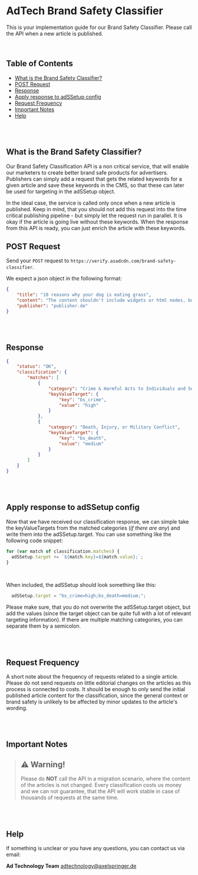 # AdTech Brand Safety Classifier

This is your implementation guide for our Brand Safety Classifier.
Please call the API when a new article is published.

<br>


## Table of Contents

 - [What is the Brand Safety Classifier?](#what-is-the-brand-safety-classifier)
 - [POST Request](#post-request)
 - [Response](#response)
 - [Apply response to adSSetup config](#apply-response-to-adssetup-config)
 - [Request Frequency](#request-frequency)
 - [Important Notes](#important-notes)
 - [Help](#help)



<br>
<br>


## What is the Brand Safety Classifier?

Our Brand Safety Classification API is a non critical service, that will enable our marketers to create better brand safe products for advertisers.
Publishers can simply add a request that gets the related keywords for a given article and save these keywords in the CMS, so that these can later be used for targeting in the adSSetup object.

In the ideal case, the service is called only once when a new article is published. Keep in mind, that you should not add this request into the time critical publishing pipeline - but simply let the request run in parallel. It is okay if the article is going live without these keywords. When the response from this API is ready, you can just enrich the article with these keywords.



## POST Request

Send your `POST` request to `https://verify.asadcdn.com/brand-safety-classifier`.

We expect a json object in the following format:

```json
{
    "title": "10 reasons why your dog is eating grass",
    "content": "The content shouldn't include widgets or html nodes, but only plain text as string.",
    "publisher": "publisher.de"
}
```



<br><br>



## Response

```json
{
    "status": "OK",
    "classification": {
        "matches": [
            {
                "category": "Crime & Harmful Acts to Individuals and Society and Human Right Violations",
                "keyValueTarget": {
                    "key": "bs_crime",
                    "value": "high"
                }
            },
            {
                "category": "Death, Injury, or Military Conflict",
                "keyValueTarget": {
                    "key": "bs_death",
                    "value": "medium"
                }
            }
        ]
    }
}
```




<br><br>



## Apply response to adSSetup config

Now that we have received our classification response, we can simple take the keyValueTargets from the matched categories (_if there are any_) and write them into the adSSetup.target.
You can use something like the following code snippet:

```javascript
for (var match of classification.matches) {
  adSSetup.target += `${match.key}=${match.value};`;
}
```

<br>

When included, the adSSetup should look something like this:

```javascript
  adSSetup.target = "bs_crime=high;bs_death=medium;";
```


Please make sure, that you do not overwrite the adSSetup.target object, but add the values (since the target object can be quite full with a lot of relevant targeting information).
If there are multiple matching categories, you can separate them by a semicolon.



<br><br>

## Request Frequency

A short note about the frequency of requests related to a single article.
Please do not send requests on little editorial changes on the articles as this process is connected to costs. 
It should be enough to only send the initial published article content for the classification, since the general context or brand safety is unlikely to be affected by minor updates to the article's wording.



<br><br>



## Important Notes


> :warning: Warning!
> ----------------
> Please do **NOT** call the API in a migration scenario,
> where the content of the articles is not changed.
> Every classification costs us money and we can not guarantee,
> that the API will work stable in case of thousands of requests at the same time.



<br><br>





## Help

If something is unclear or you have any questions, you can contact us via email:


__Ad Technology Team__
adtechnology@axelspringer.de




<br>


